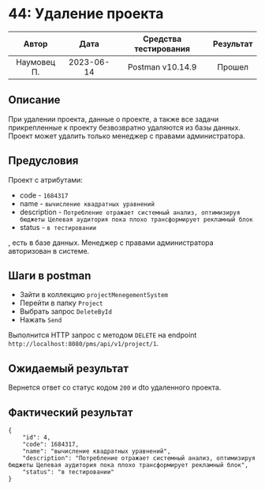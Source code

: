 # 44: Удаление проекта

|    Автор    |    Дата    | Средства тестирования | Результат |
|:-----------:|:----------:|:---------------------:|:---------:|
| Наумовец П. | 2023-06-14 |   Postman v10.14.9    |  Прошел   |

## Описание

При удалении проекта, данные о проекте, а также все задачи прикрепленные к проекту безвозвратно удаляются из базы данных. 
Проект может удалить только менеджер с правами администратора.

## Предусловия

Проект с атрибутами:

* code - `1684317`
* name - `вычисление квадратных уравнений`
* description - `Потребление отражает системный анализ, оптимизируя бюджеты Целевая аудитория пока плохо трансформирует рекламный блок`
* status - `в тестировании`

, есть в базе данных. Менеджер с правами администратора авторизован в системе.

## Шаги в postman

* Зайти в коллекцию `projectMenegementSystem`
* Перейти в папку `Project`
* Выбрать запрос `DeleteById`
* Нажать `Send`

Выполнится HTTP запрос с методом `DELETE` на endpoint `http://localhost:8080/pms/api/v1/project/1`.

## Ожидаемый результат

Вернется ответ со статус кодом `200` и dto удаленного проекта.

## Фактический результат

```
{
    "id": 4,
    "code": 1684317,
    "name": "вычисление квадратных уравнений",
    "description": "Потребление отражает системный анализ, оптимизируя бюджеты Целевая аудитория пока плохо трансформирует рекламный блок",
    "status": "в тестировании"
}
```